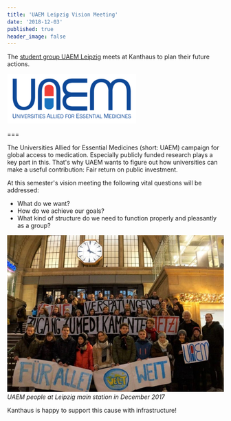 ```yaml
---
title: 'UAEM Leipzig Vision Meeting'
date: '2018-12-03'
published: true
header_image: false
---
```


The [student group UAEM Leipzig](https://sturamed-leipzig.de/partner/uaem-leipzig/) meets at Kanthaus to plan their future actions.

![](uaemLogo.png)

===

The Universities Allied for Essential Medicines (short: UAEM) campaign for global access to medication. Especially publicly funded research plays a key part in this. That's why UAEM wants to figure out how universities can make a useful contribution: Fair return on public investment.

At this semester's vision meeting the following vital questions will be addressed:
- What do we want?
- How do we achieve our goals?
- What kind of structure do we need to function properly and pleasantly as a group?

![](uaemPeople.jpg)<br>
_UAEM people at Leipzig main station in December 2017_

Kanthaus is happy to support this cause with infrastructure!
